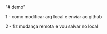 "# demo" 

1 - como modificar arq local e enviar ao github

2 - fiz mudança remota e vou salvar no local
